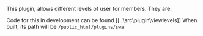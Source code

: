 ---
---
This plugin, allows different levels of user for members. They are:


Code for this in development can be found [[..\src\plugin\viewlevels]]
When built, its path will be `/public_html/plugins/swa`
